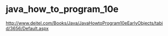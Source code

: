 # java_how_to_program_10e
http://www.deitel.com/Books/Java/JavaHowtoProgram10eEarlyObjects/tabid/3656/Default.aspx
